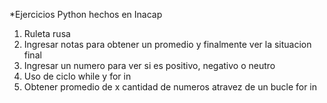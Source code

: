 *Ejercicios Python hechos en Inacap
1) Ruleta rusa
2) Ingresar notas para obtener un promedio y finalmente ver la situacion final
3) Ingresar un numero para ver si es positivo, negativo o neutro
4) Uso de ciclo while y for in
5) Obtener promedio de x cantidad de numeros atravez de un bucle for in
